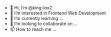 - 👋 Hi, I’m @king-lox2
- 👀 I’m interested in Frontend Web Development 
- 🌱 I’m currently learning ...
- 💞️ I’m looking to collaborate on ...
- 📫 How to reach me ...

<!---
king-lox2/king-lox2 is a ✨ special ✨ repository because its `README.md` (this file) appears on your GitHub profile.
You can click the Preview link to take a look at your changes.
--->
